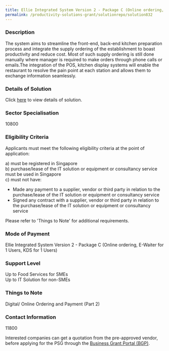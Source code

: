 ```yaml
---
title: Ellie Integrated System Version 2 - Package C (Online ordering, E-Waiter for 1 Users, KDS for 1 Users)
permalink: /productivity-solutions-grant/solutionrepo/solution832
---
```


### Description

The system aims to streamline the front-end, back-end kitchen preparation process and integrate the supply ordering of the establishment to boast productivity and reduce cost.  Most of such supply ordering is still done manually where manager is required to make orders through phone calls or emails.The integration of the POS, kitchen display systems will enable the restaurant to resolve the pain point at each station and allows them to exchange information seamlessly.

### Details of Solution

Click <a href='Supply Ellie Pte Ltd' target='_blank' rel='noopener'>here</a> to view details of solution.

### Sector Specialisation

 10800 

### Eligibility Criteria

Applicants must meet the following eligibility criteria at the point of application:

a) must be registered in Singapore <br>
b) purchase/lease of the IT solution or equipment or consultancy service must be used in Singapore <br>
c) must not have:
- Made any payment to a supplier, vendor or third party in relation to the purchase/lease of the IT solution or equipment or consultancy service
- Signed any contract with a supplier, vendor or third party in relation to the purchase/lease of the IT solution or equipment or consultancy service

Please refer to 'Things to Note' for additional requirements.

### Mode of Payment
Ellie Integrated System Version 2 - Package C (Online ordering, E-Waiter for 1 Users, KDS for 1 Users)

### Support Level
Up to Food Services for SMEs <br>
Up to IT Solution for non-SMEs

### Things to Note
Digital/ Online Ordering and Payment (Part 2)

### Contact Information
11800

Interested companies can get a quotation from the pre-approved vendor, before applying for the PSG through the <a target='_blank' rel='noopener' href='https://www.businessgrants.gov.sg/'>Business Grant Portal (BGP)</a>.
